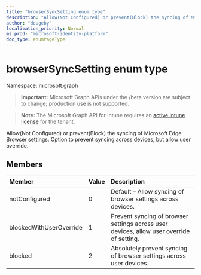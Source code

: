 ```yaml
---
title: "browserSyncSetting enum type"
description: "Allow(Not Configured) or prevent(Block) the syncing of Microsoft Edge Browser settings. Option to prevent syncing across devices, but allow user override."
author: "dougeby"
localization_priority: Normal
ms.prod: "microsoft-identity-platform"
doc_type: enumPageType
---
```


# browserSyncSetting enum type

Namespace: microsoft.graph

> **Important:** Microsoft Graph APIs under the /beta version are subject to change; production use is not supported.

> **Note:** The Microsoft Graph API for Intune requires an [active Intune license](https://go.microsoft.com/fwlink/?linkid=839381) for the tenant.

Allow(Not Configured) or prevent(Block) the syncing of Microsoft Edge Browser settings. Option to prevent syncing across devices, but allow user override.

## Members
|Member|Value|Description|
|:---|:---|:---|
|notConfigured|0|Default – Allow syncing of browser settings across devices.|
|blockedWithUserOverride|1|Prevent syncing of browser settings across user devices, allow user override of setting.|
|blocked|2|Absolutely prevent syncing of browser settings across user devices.|





